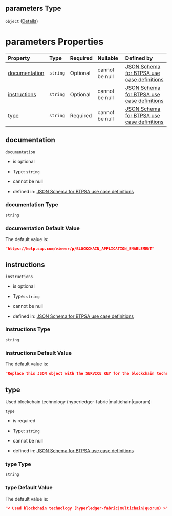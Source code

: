 ## parameters Type

`object` ([Details](btpsa-usecase-properties-services-items-allof-1-then-allof-12-then-allof-1-then-properties-parameters.md))

# parameters Properties

| Property                        | Type     | Required | Nullable       | Defined by                                                                                                                                                                                                                                                                                                    |
| :------------------------------ | :------- | :------- | :------------- | :------------------------------------------------------------------------------------------------------------------------------------------------------------------------------------------------------------------------------------------------------------------------------------------------------------ |
| [documentation](#documentation) | `string` | Optional | cannot be null | [JSON Schema for BTPSA use case definitions](btpsa-usecase-properties-services-items-allof-1-then-allof-12-then-allof-1-then-properties-parameters-properties-documentation.md "undefined#/properties/services/items/allOf/1/then/allOf/12/then/allOf/1/then/properties/parameters/properties/documentation") |
| [instructions](#instructions)   | `string` | Optional | cannot be null | [JSON Schema for BTPSA use case definitions](btpsa-usecase-properties-services-items-allof-1-then-allof-12-then-allof-1-then-properties-parameters-properties-instructions.md "undefined#/properties/services/items/allOf/1/then/allOf/12/then/allOf/1/then/properties/parameters/properties/instructions")   |
| [type](#type)                   | `string` | Required | cannot be null | [JSON Schema for BTPSA use case definitions](btpsa-usecase-properties-services-items-allof-1-then-allof-12-then-allof-1-then-properties-parameters-properties-type.md "undefined#/properties/services/items/allOf/1/then/allOf/12/then/allOf/1/then/properties/parameters/properties/type")                   |

## documentation



`documentation`

*   is optional

*   Type: `string`

*   cannot be null

*   defined in: [JSON Schema for BTPSA use case definitions](btpsa-usecase-properties-services-items-allof-1-then-allof-12-then-allof-1-then-properties-parameters-properties-documentation.md "undefined#/properties/services/items/allOf/1/then/allOf/12/then/allOf/1/then/properties/parameters/properties/documentation")

### documentation Type

`string`

### documentation Default Value

The default value is:

```json
"https://help.sap.com/viewer/p/BLOCKCHAIN_APPLICATION_ENABLEMENT"
```

## instructions



`instructions`

*   is optional

*   Type: `string`

*   cannot be null

*   defined in: [JSON Schema for BTPSA use case definitions](btpsa-usecase-properties-services-items-allof-1-then-allof-12-then-allof-1-then-properties-parameters-properties-instructions.md "undefined#/properties/services/items/allOf/1/then/allOf/12/then/allOf/1/then/properties/parameters/properties/instructions")

### instructions Type

`string`

### instructions Default Value

The default value is:

```json
"Replace this JSON object with the SERVICE KEY for the blockchain technology to which this service must bind."
```

## type

Used blockchain technology (hyperledger-fabric|multichain|quorum)

`type`

*   is required

*   Type: `string`

*   cannot be null

*   defined in: [JSON Schema for BTPSA use case definitions](btpsa-usecase-properties-services-items-allof-1-then-allof-12-then-allof-1-then-properties-parameters-properties-type.md "undefined#/properties/services/items/allOf/1/then/allOf/12/then/allOf/1/then/properties/parameters/properties/type")

### type Type

`string`

### type Default Value

The default value is:

```json
"< Used blockchain technology (hyperledger-fabric|multichain|quorum) >"
```
